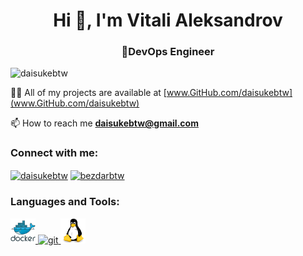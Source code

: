 <h1 align="center">Hi 👋, I'm Vitali Aleksandrov</h1>
<h3 align="center">🚀DevOps Engineer</h3>

<p align="left"> <img src="https://komarev.com/ghpvc/?username=daisukebtw&label=Profile%20views&color=0e75b6&style=flat" alt="daisukebtw" /> </p>

👨‍💻 All of my projects are available at [www.GitHub.com/daisukebtw](www.GitHub.com/daisukebtw)

📫 How to reach me **daisukebtw@gmail.com**

<h3 align="left">Connect with me:</h3>
<p align="left">
<a href="https://linkedin.com/in/daisukebtw" target="blank"><img align="center" src="https://raw.githubusercontent.com/rahuldkjain/github-profile-readme-generator/master/src/images/icons/Social/linked-in-alt.svg" alt="daisukebtw" height="30" width="40" /></a>
<a href="https://instagram.com/bezdarbtw" target="blank"><img align="center" src="https://raw.githubusercontent.com/rahuldkjain/github-profile-readme-generator/master/src/images/icons/Social/instagram.svg" alt="bezdarbtw" height="30" width="40" /></a>
</p>

<h3 align="left">Languages and Tools:</h3>
<p align="left"> <a href="https://www.docker.com/" target="_blank" rel="noreferrer"> <img src="https://raw.githubusercontent.com/devicons/devicon/master/icons/docker/docker-original-wordmark.svg" alt="docker" width="40" height="40"/> </a> <a href="https://git-scm.com/" target="_blank" rel="noreferrer"> <img src="https://www.vectorlogo.zone/logos/git-scm/git-scm-icon.svg" alt="git" width="40" height="40"/> </a> <a href="https://www.linux.org/" target="_blank" rel="noreferrer"> <img src="https://raw.githubusercontent.com/devicons/devicon/master/icons/linux/linux-original.svg" alt="linux" width="40" height="40"/> </a> </p>
